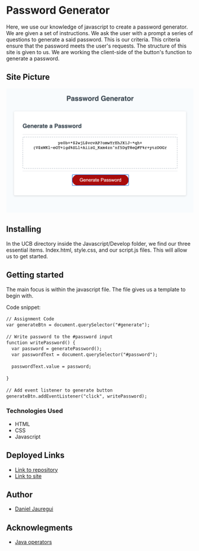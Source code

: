 # Password Generator
Here, we use our knowledge of javascript to create a password generator. We are given a set of instructions. We ask the user with a prompt a series of questions to generate a said password. This is our criteria. This criteria ensure that the password meets the user's requests. The structure of this site is given to us. We are working the client-side of the button's function to generate a password.
## Site Picture
![Password Generator](Assets/passwordsite.png)
## Installing 
In the UCB directory inside the Javascript/Develop folder, we find our three essential items. Index.html, style.css, and our script.js files. This will allow us to get started. 
## Getting started 
The main focus is within the javascript file. The file gives us a template to begin with. 

Code snippet:
```
// Assignment Code
var generateBtn = document.querySelector("#generate");

// Write password to the #password input
function writePassword() {
  var password = generatePassword();
  var passwordText = document.querySelector("#password");

  passwordText.value = password;

}

// Add event listener to generate button
generateBtn.addEventListener("click", writePassword);
```

### Technologies Used
* HTML
* CSS
* Javascript

## Deployed Links
* [Link to repository]( https://github.com/Kionling/password-generator)
* [Link to site]( https://kionling.github.io/password-generator/)
## Author 
* [Daniel Jauregui](https://www.linkedin.com/in/daniel-jauregui-velazquez-b64a80172/)
## Acknowlegments 
* [Java operators](https://docs.oracle.com/javase/tutorial/java/nutsandbolts/opsummary.html)